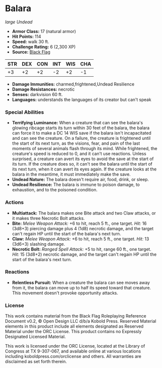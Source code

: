 # Balara

*large* *Undead*

- **Armor Class:** 17 (natural armor)
- **Hit Points:** 114 
- **Speed:** walk 30 ft.
- **Challenge Rating:** 6 (2,300 XP)
- **Source:** [Black Flag](https://koboldpress.com/kpstore/product/tovrpg-pg-mv/)

| STR | DEX | CON | INT | WIS | CHA |
| --- | --- | --- | --- | --- | --- |
| +3 | +2 | +2 | -2 | +2 | -1 |

- **Damage Immunities:** charmed,frightened,Undead Resilience
- **Damage Resistances:** necrotic
- **Senses:** darkvision 60 ft.
- **Languages:** understands the languages of its creator but can't speak

### Special Abilities

- **Terrifying Luminance:** When a creature that can see the balara's glowing ribcage starts its turn within 30 feet of the balara, the balara can force it to make a DC 14 WIS save if the balara isn't incapacitated and can see the creature. On a failure, the creature is frightened until the start of its next turn, as the visions, fear, and pain of the last moments of several animals flash through its mind. While frightened, the creature's speed is reduced to 0, and it can't use reactions. Unless surprised, a creature can avert its eyes to avoid the save at the start of its turn. If the creature does so, it can't see the balara until the start of its next turn, when it can avert its eyes again. If the creature looks at the balara in the meantime, it must immediately make the save.
- **Undead Nature:** The balara doesn't require air, food, drink, or sleep.
- **Undead Resilience:** The balara is immune to poison damage, to exhaustion, and to the poisoned condition.

### Actions

- **Multiattack:** The balara makes one Bite attack and two Claw attacks, or it makes three Necrotic Bolt attacks.
- **Bite:** _Melee Weapon Attack:_ +6 to hit, reach 5 ft., one target. _Hit:_ 16 (3d8+3) piercing damage plus 4 (1d8) necrotic damage, and the target can't regain HP until the start of the balara's next turn.
- **Claw:** _Melee Weapon Attack:_ +6 to hit, reach 5 ft., one target. _Hit:_ 13 (3d6+3) slashing damage.
- **Necrotic Bolt:** _Ranged Spell Attack:_ +5 to hit, range 60 ft., one target. _Hit:_ 15 (3d8+2) necrotic damage, and the target can't regain HP until the start of the balara's next turn.

### Reactions

- **Relentless Pursuit:** When a creature the balara can see moves away from it, the balara can move up to half its speed toward that creature. This movement doesn't provoke opportunity attacks.


### License

This work contains material from the Black Flag Roleplaying Reference Document v0.2, © Open Design LLC d/b/a Kobold Press. Reserved Material elements in this product include all elements designated as Reserved Material under the ORC License. This product contains no Expressly Designated Licensed Material.

This work is licensed under the ORC License, located at the Library of Congress at TX 9-307-067, and available online at various locations including koboldpress.com/orclicense and others. All warranties are disclaimed as set forth therein.
